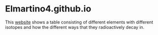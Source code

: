 # Elmartino4.github.io

This [website](Elmartino4.github.io) shows a table consisting of different elements with different isotopes and how the different ways that they radioactively decay in.
